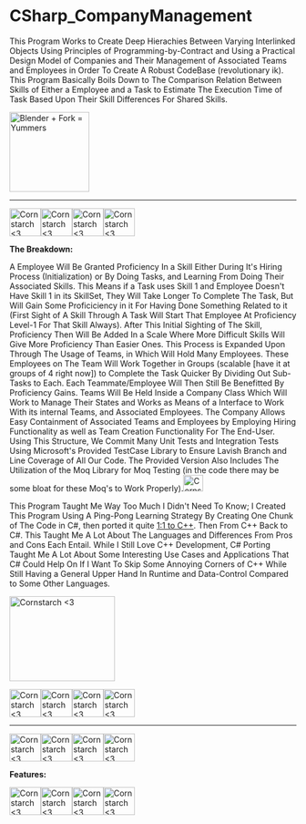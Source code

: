 # CSharp_CompanyManagement
This Program Works to Create Deep Hierachies Between Varying Interlinked Objects Using Principles of Programming-by-Contract and Using a Practical Design Model of Companies and Their Management of Associated Teams and Employees in Order To Create A Robust CodeBase (revolutionary ik).
This Program Basically Boils Down to The Comparison Relation Between Skills of Either a Employee and a Task to Estimate The Execution Time of Task
Based Upon Their Skill Differences For Shared Skills. 

<img src="https://media.giphy.com/media/heIX5HfWgEYlW/giphy.gif" alt="Blender + Fork = Yummers" width="140" height="140">

----------------------------------------------------------------------------

<img src="https://github.com/Kingerthanu/CSharp_CompanyManagement/assets/76754592/8129338e-56f7-4fcd-8187-b6d59a96830f" alt="Cornstarch <3" width="55" height="49"><img src="https://github.com/Kingerthanu/CSharp_CompanyManagement/assets/76754592/8129338e-56f7-4fcd-8187-b6d59a96830f" alt="Cornstarch <3" width="55" height="49"><img src="https://github.com/Kingerthanu/CSharp_CompanyManagement/assets/76754592/8129338e-56f7-4fcd-8187-b6d59a96830f" alt="Cornstarch <3" width="55" height="49"><img src="https://github.com/Kingerthanu/CSharp_CompanyManagement/assets/76754592/8129338e-56f7-4fcd-8187-b6d59a96830f" alt="Cornstarch <3" width="55" height="49">


**The Breakdown:**

A Employee Will Be Granted Proficiency In a Skill Either During It's Hiring Process (Initialization)
or By Doing Tasks, and Learning From Doing Their Associated Skills. This Means if a Task uses Skill 1 and Employee Doesn't Have Skill 1 in its SkillSet,
They Will Take Longer To Complete The Task, But Will Gain Some Proficiciency in it For Having Done Something Related to it (First Sight of A Skill Through
A Task Will Start That Employee At Proficiency Level-1 For That Skill Always). After This Initial Sighting of The Skill, Proficiency Then Will Be Added In a Scale
Where More Difficult Skills Will Give More Proficiency Than Easier Ones. This Process is Expanded Upon Through The Usage of Teams, in Which Will Hold Many Employees.
These Employees on The Team Will Work Together in Groups (scalable [have it at groups of 4 right now]) to Complete the Task Quicker By Dividing Out Sub-Tasks to Each. Each
Teammate/Employee Will Then Still Be Benefitted By Proficiency Gains.
Teams Will Be Held Inside a Company Class Which Will Work to Manage Their States and Works as Means of a Interface to Work With its internal Teams, and Associated Employees.
The Company Allows Easy Containment of Associated Teams and Employees by Employing Hiring Functionality as well as Team Creation Functionality For The End-User.
Using This Structure, We Commit Many Unit Tests and Integration Tests Using Microsoft's Provided TestCase Library to Ensure Lavish Branch and Line Coverage of All Our Code.
The Provided Version Also Includes The Utilization of the Moq Library for Moq Testing (in the code there may be some bloat for these Moq's to Work Properly).<img src="https://github.com/Kingerthanu/CSharp_CompanyManagement/assets/76754592/257846bd-0909-485a-a086-a17ad5902a18" alt="Cornstarch <3" width="35" height="29">


This Program Taught Me Way Too Much I Didn't Need To Know; I Created This Program Using A Ping-Pong Learning Strategy By Creating One Chunk of The Code in C#, then ported it quite <a href="https://github.com/Kingerthanu/CPP_Dynamic_CompanyManagement">1:1 to C++</a>. Then From C++ Back to C#. This Taught Me A Lot About The Languages and Differences From Pros and Cons Each Entail. While I Still Love C++ Development, C# Porting Taught Me A Lot About Some Interesting Use Cases and Applications That C# Could Help On
If I Want To Skip Some Annoying Corners of C++ While Still Having a General Upper Hand In Runtime and Data-Control Compared to Some Other Languages. 

<img src="https://github.com/Kingerthanu/CSharp_CompanyManagement/assets/76754592/f4438ddb-2039-4391-8f08-e488995e1658" alt="Cornstarch <3" width="185" height="149">


<img src="https://github.com/Kingerthanu/CSharp_CompanyManagement/assets/76754592/e74c93ac-7dec-4bf0-ab32-9deeca82cfdc" alt="Cornstarch <3" width="55" height="49"><img src="https://github.com/Kingerthanu/CSharp_CompanyManagement/assets/76754592/e74c93ac-7dec-4bf0-ab32-9deeca82cfdc" alt="Cornstarch <3" width="55" height="49"><img src="https://github.com/Kingerthanu/CSharp_CompanyManagement/assets/76754592/e74c93ac-7dec-4bf0-ab32-9deeca82cfdc" alt="Cornstarch <3" width="55" height="49"><img src="https://github.com/Kingerthanu/CSharp_CompanyManagement/assets/76754592/e74c93ac-7dec-4bf0-ab32-9deeca82cfdc" alt="Cornstarch <3" width="55" height="49">

----------------------------------------------------------------------------

<img src="https://github.com/Kingerthanu/CSharp_CompanyManagement/assets/76754592/8abb7596-1f2d-455b-b79d-9c4c33dafe9e" alt="Cornstarch <3" width="55" height="49"><img src="https://github.com/Kingerthanu/CSharp_CompanyManagement/assets/76754592/8abb7596-1f2d-455b-b79d-9c4c33dafe9e" alt="Cornstarch <3" width="55" height="49"><img src="https://github.com/Kingerthanu/CSharp_CompanyManagement/assets/76754592/8abb7596-1f2d-455b-b79d-9c4c33dafe9e" alt="Cornstarch <3" width="55" height="49"><img src="https://github.com/Kingerthanu/CSharp_CompanyManagement/assets/76754592/8abb7596-1f2d-455b-b79d-9c4c33dafe9e" alt="Cornstarch <3" width="55" height="49">

**Features:**


<img src="https://github.com/Kingerthanu/CSharp_CompanyManagement/assets/76754592/0c3e31d3-1581-4c09-afa9-3e98f2602a97" alt="Cornstarch <3" width="55" height="49"><img src="https://github.com/Kingerthanu/CSharp_CompanyManagement/assets/76754592/0c3e31d3-1581-4c09-afa9-3e98f2602a97" alt="Cornstarch <3" width="55" height="49"><img src="https://github.com/Kingerthanu/CSharp_CompanyManagement/assets/76754592/0c3e31d3-1581-4c09-afa9-3e98f2602a97" alt="Cornstarch <3" width="55" height="49"><img src="https://github.com/Kingerthanu/CSharp_CompanyManagement/assets/76754592/0c3e31d3-1581-4c09-afa9-3e98f2602a97" alt="Cornstarch <3" width="55" height="49">
